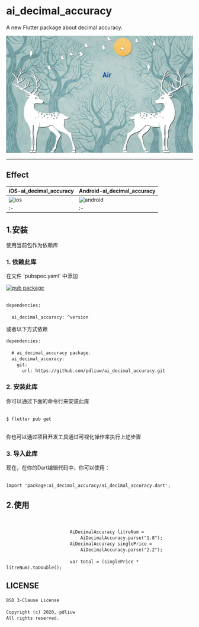 # ai_decimal_accuracy

A new Flutter package about decimal accuracy.

![totem](https://raw.githubusercontent.com/pdliuw/pdliuw.github.io/master/images/totem_four_logo.jpg)

-----


## Effect

|iOS-ai_decimal_accuracy|Android-ai_decimal_accuracy|
|:-|:-|
|![ios](https://github.com/pdliuw/ai_decimal_accuracy/blob/master/example/gif/ai_decimal_accuracy_ios.gif)|![android](https://github.com/pdliuw/ai_decimal_accuracy/blob/master/example/gif/ai_decimal_accuracy_android.gif)|
|:-|:-|

## 1.安装

使用当前包作为依赖库

### 1. 依赖此库

在文件 'pubspec.yaml' 中添加

[![pub package](https://img.shields.io/pub/v/ai_decimal_accuracy.svg)](https://pub.dev/packages/ai_decimal_accuracy)

```

dependencies:

  ai_decimal_accuracy: ^version

```

或者以下方式依赖

```
dependencies:

  # ai_decimal_accuracy package.
  ai_decimal_accuracy:
    git:
      url: https://github.com/pdliuw/ai_decimal_accuracy.git

```

### 2. 安装此库

你可以通过下面的命令行来安装此库

```

$ flutter pub get


```

你也可以通过项目开发工具通过可视化操作来执行上述步骤

### 3. 导入此库

现在，在你的Dart编辑代码中，你可以使用：

```

import 'package:ai_decimal_accuracy/ai_decimal_accuracy.dart';

```

## 2.使用



```


                        AiDecimalAccuracy litreNum =
                            AiDecimalAccuracy.parse("1.8");
                        AiDecimalAccuracy singlePrice =
                            AiDecimalAccuracy.parse("2.2");
                        
                        var total = (singlePrice * litreNum).toDouble();

```




## LICENSE

    BSD 3-Clause License
    
    Copyright (c) 2020, pdliuw
    All rights reserved.